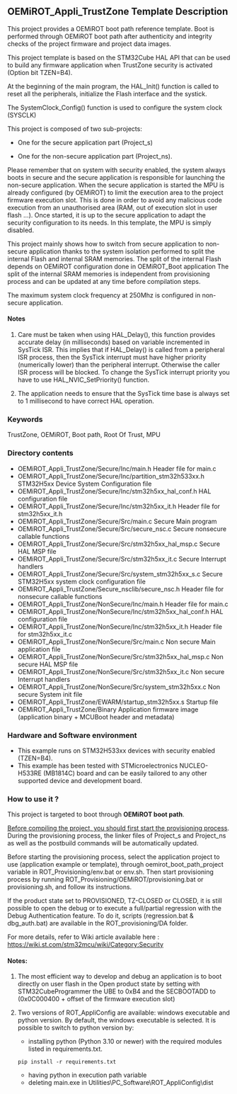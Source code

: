 ## <b>OEMiROT_Appli_TrustZone Template Description</b>

This project provides a OEMiROT boot path reference template. Boot is performed through OEMiROT boot path after authenticity and integrity checks of the project firmware and project data
images.

This project template is based on the STM32Cube HAL API that can be used
to build any firmware application when TrustZone security is activated (Option bit TZEN=B4).

At the beginning of the main program, the HAL_Init() function is called to reset
all the peripherals, initialize the Flash interface and the systick.

The SystemClock_Config() function is used to configure the system clock (SYSCLK)

This project is composed of two sub-projects:

- One for the secure application part (Project_s)

- One for the non-secure application part (Project_ns).


Please remember that on system with security enabled, the system always boots in secure and
the secure application is responsible for launching the non-secure application. When the secure application is started the MPU
is already configured (by OEMiROT) to limit the execution area to the project firmware execution slot. This is done in order to avoid
any malicious code execution from an unauthorised area (RAM, out of execution slot in user flash ...). Once started, it is up to the secure
application to adapt the security configuration to its needs. In this template, the MPU is simply disabled.

This project mainly shows how to switch from secure application to non-secure application
thanks to the system isolation performed to split the internal Flash and internal SRAM memories.
The split of the internal Flash depends on OEMiROT configuration done in OEMiROT_Boot application
The split of the internal SRAM memories is independent from provisioning process and can be updated
at any time before compilation steps.

The maximum system clock frequency at 250Mhz is configured in non-secure application.

#### <b>Notes</b>

 1. Care must be taken when using HAL_Delay(), this function provides accurate delay (in milliseconds)
    based on variable incremented in SysTick ISR. This implies that if HAL_Delay() is called from
    a peripheral ISR process, then the SysTick interrupt must have higher priority (numerically lower)
    than the peripheral interrupt. Otherwise the caller ISR process will be blocked.
    To change the SysTick interrupt priority you have to use HAL_NVIC_SetPriority() function.

 2. The application needs to ensure that the SysTick time base is always set to 1 millisecond
    to have correct HAL operation.

### <b>Keywords</b>

TrustZone, OEMiROT, Boot path, Root Of Trust, MPU

### <b>Directory contents</b>

  - OEMiROT_Appli_TrustZone/Secure/Inc/main.h                  Header file for main.c
  - OEMiROT_Appli_TrustZone/Secure/Inc/partition_stm32h533xx.h STM32H5xx Device System Configuration file
  - OEMiROT_Appli_TrustZone/Secure/Inc/stm32h5xx_hal_conf.h    HAL configuration file
  - OEMiROT_Appli_TrustZone/Secure/Inc/stm32h5xx_it.h          Header file for stm32h5xx_it.h
  - OEMiROT_Appli_TrustZone/Secure/Src/main.c                  Secure Main program
  - OEMiROT_Appli_TrustZone/Secure/Src/secure_nsc.c            Secure nonsecure callable functions
  - OEMiROT_Appli_TrustZone/Secure/Src/stm32h5xx_hal_msp.c     Secure HAL MSP file
  - OEMiROT_Appli_TrustZone/Secure/Src/stm32h5xx_it.c          Secure Interrupt handlers
  - OEMiROT_Appli_TrustZone/Secure/Src/system_stm32h5xx_s.c    Secure STM32H5xx system clock configuration file
  - OEMiROT_Appli_TrustZone/Secure_nsclib/secure_nsc.h         Header file for nonsecure callable functions
  - OEMiROT_Appli_TrustZone/NonSecure/Inc/main.h               Header file for main.c
  - OEMiROT_Appli_TrustZone/NonSecure/Inc/stm32h5xx_hal_conf.h HAL configuration file
  - OEMiROT_Appli_TrustZone/NonSecure/Inc/stm32h5xx_it.h       Header file for stm32h5xx_it.c
  - OEMiROT_Appli_TrustZone/NonSecure/Src/main.c               Non secure Main application file
  - OEMiROT_Appli_TrustZone/NonSecure/Src/stm32h5xx_hal_msp.c  Non secure HAL MSP file
  - OEMiROT_Appli_TrustZone/NonSecure/Src/stm32h5xx_it.c       Non secure Interrupt handlers
  - OEMiROT_Appli_TrustZone/NonSecure/Src/system_stm32h5xx.c   Non secure System init file
  - OEMiROT_Appli_TrustZone/EWARM/startup_stm32h5xx.s          Startup file
  - OEMiROT_Appli_TrustZone/Binary                             Application firmware image (application binary + MCUBoot header and metadata)

### <b>Hardware and Software environment</b>

  - This example runs on STM32H533xx devices with security enabled (TZEN=B4).
  - This example has been tested with STMicroelectronics NUCLEO-H533RE (MB1814C)
    board and can be easily tailored to any other supported device
    and development board.

### <b>How to use it ?</b>

This project is targeted to boot through <b>OEMiROT boot path</b>.

<u>Before compiling the project, you should first start the provisioning process</u>. During the provisioning process, the linker files
of Project_s and Project_ns as well as the postbuild commands will be automatically updated.

Before starting the provisioning process, select the application project to use (application example or template),
through oemirot_boot_path_project variable in ROT_Provisioning/env.bat or env.sh.
Then start provisioning process by running ROT_Provisioning/OEMiROT/provisioning.bat or provisioning.sh, and follow its instructions.

If the product state set to PROVISIONED, TZ-CLOSED or CLOSED, it is still possible to open the debug or to execute a full/partial regression
with the Debug Authentication feature. To do it, scripts (regression.bat & dbg_auth.bat) are available in the ROT_provisioning/DA folder.

For more details, refer to Wiki article available here : https://wiki.st.com/stm32mcu/wiki/Category:Security

#### <b>Notes:</b>

  1. The most efficient way to develop and debug an application is to boot directly on user flash in the Open product state by setting with
     STM32CubeProgrammer the UBE to 0xB4 and the SECBOOTADD to (0x0C000400 + offset of the firmware execution slot)

  2. Two versions of ROT_AppliConfig are available: windows executable and python version. By default, the windows executable is selected. It
     is possible to switch to python version by:
        - installing python (Python 3.10 or newer) with the required modules listed in requirements.txt.
        ```
        pip install -r requirements.txt
        ```
        - having python in execution path variable
        - deleting main.exe in Utilities\PC_Software\ROT_AppliConfig\dist



